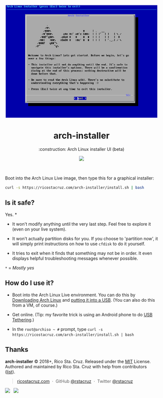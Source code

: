 <p align='center'>
<br><img src='./docs/screencast.gif' width='500'><br>
</p>

<h1 align='center'>
arch-installer
</h1>

<p align='center'>
:construction: Arch Linux installer UI (beta)
</p>

<p align='center'>
<img src='https://img.shields.io/badge/build-pending-lightgrey.svg'>
</p>

<br>

Boot into the Arch Linux Live image, then type this for a graphical installer:

```sh
curl -s https://ricostacruz.com/arch-installer/install.sh | bash
```

## Is it safe?

Yes. \*

- It won't modify anything until the very last step. Feel free to explore it (even on your live system).

- It won't actually partition disks for you. If you choose to 'partition now', it will simply print instructions on how to use `cfdisk` to do it yourself.

- It tries to exit when it finds that something may not be in order. It even displays helpful troubleshooting messages whenever possible.

`*` = _Mostly yes_

## How do I use it?

- Boot into the Arch Linux Live environment. You can do this by [Downloading Arch Linux][download] and [putting it into a USB][usb]. (You can also do this from a VM, of course.)

- Get online. (Tip: my favorite trick is using an Android phone to do [USB Tethering][android].)

- In the `root@archiso ~ #` prompt, type `curl -s https://ricostacruz.com/arch-installer/install.sh | bash`

[android]: https://www.reddit.com/r/archlinux/comments/2v8k8o/the_arch_iso_supports_android_usb_tethering/
[download]: https://www.archlinux.org/download/
[usb]: https://wiki.archlinux.org/index.php/USB_flash_installation_media

## Thanks

**arch-installer** © 2018+, Rico Sta. Cruz. Released under the [MIT] License.<br>
Authored and maintained by Rico Sta. Cruz with help from contributors ([list][contributors]).

> [ricostacruz.com](http://ricostacruz.com) &nbsp;&middot;&nbsp;
> GitHub [@rstacruz](https://github.com/rstacruz) &nbsp;&middot;&nbsp;
> Twitter [@rstacruz](https://twitter.com/rstacruz)

[![](https://img.shields.io/github/followers/rstacruz.svg?style=social&label=@rstacruz)](https://github.com/rstacruz) &nbsp;
[![](https://img.shields.io/twitter/follow/rstacruz.svg?style=social&label=@rstacruz)](https://twitter.com/rstacruz)

[mit]: http://mit-license.org/
[contributors]: http://github.com/rstacruz/arch-installer/contributors
